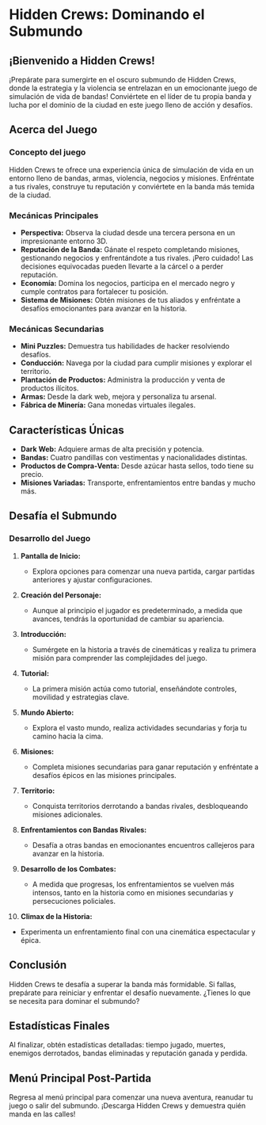 # Hidden Crews: Dominando el Submundo

## ¡Bienvenido a Hidden Crews!

¡Prepárate para sumergirte en el oscuro submundo de Hidden Crews, donde la estrategia y la violencia se entrelazan en un emocionante juego de simulación de vida de bandas! Conviértete en el líder de tu propia banda y lucha por el dominio de la ciudad en este juego lleno de acción y desafíos.

## Acerca del Juego

### Concepto del juego
Hidden Crews te ofrece una experiencia única de simulación de vida en un entorno lleno de bandas, armas, violencia, negocios y misiones. Enfréntate a tus rivales, construye tu reputación y conviértete en la banda más temida de la ciudad.

### Mecánicas Principales
- **Perspectiva:** Observa la ciudad desde una tercera persona en un impresionante entorno 3D.
- **Reputación de la Banda:** Gánate el respeto completando misiones, gestionando negocios y enfrentándote a tus rivales. ¡Pero cuidado! Las decisiones equivocadas pueden llevarte a la cárcel o a perder reputación.
- **Economía:** Domina los negocios, participa en el mercado negro y cumple contratos para fortalecer tu posición.
- **Sistema de Misiones:** Obtén misiones de tus aliados y enfréntate a desafíos emocionantes para avanzar en la historia.

### Mecánicas Secundarias
- **Mini Puzzles:** Demuestra tus habilidades de hacker resolviendo desafíos.
- **Conducción:** Navega por la ciudad para cumplir misiones y explorar el territorio.
- **Plantación de Productos:** Administra la producción y venta de productos ilícitos.
- **Armas:** Desde la dark web, mejora y personaliza tu arsenal.
- **Fábrica de Minería:** Gana monedas virtuales ilegales.

## Características Únicas

- **Dark Web:** Adquiere armas de alta precisión y potencia.
- **Bandas:** Cuatro pandillas con vestimentas y nacionalidades distintas.
- **Productos de Compra-Venta:** Desde azúcar hasta sellos, todo tiene su precio.
- **Misiones Variadas:** Transporte, enfrentamientos entre bandas y mucho más.

## Desafía el Submundo

### Desarrollo del Juego

1. **Pantalla de Inicio:**
   - Explora opciones para comenzar una nueva partida, cargar partidas anteriores y ajustar configuraciones.

2. **Creación del Personaje:**
   - Aunque al principio el jugador es predeterminado, a medida que avances, tendrás la oportunidad de cambiar su apariencia.

3. **Introducción:**
   - Sumérgete en la historia a través de cinemáticas y realiza tu primera misión para comprender las complejidades del juego.

4. **Tutorial:**
   - La primera misión actúa como tutorial, enseñándote controles, movilidad y estrategias clave.

5. **Mundo Abierto:**
   - Explora el vasto mundo, realiza actividades secundarias y forja tu camino hacia la cima.

6. **Misiones:**
   - Completa misiones secundarias para ganar reputación y enfréntate a desafíos épicos en las misiones principales.

7. **Territorio:**
   - Conquista territorios derrotando a bandas rivales, desbloqueando misiones adicionales.

8. **Enfrentamientos con Bandas Rivales:**
   - Desafía a otras bandas en emocionantes encuentros callejeros para avanzar en la historia.

9. **Desarrollo de los Combates:**
   - A medida que progresas, los enfrentamientos se vuelven más intensos, tanto en la historia como en misiones secundarias y persecuciones policiales.

10. **Climax de la Historia:**
   - Experimenta un enfrentamiento final con una cinemática espectacular y épica.

## Conclusión

Hidden Crews te desafía a superar la banda más formidable. Si fallas, prepárate para reiniciar y enfrentar el desafío nuevamente. ¿Tienes lo que se necesita para dominar el submundo?

## Estadísticas Finales

Al finalizar, obtén estadísticas detalladas: tiempo jugado, muertes, enemigos derrotados, bandas eliminadas y reputación ganada y perdida.

## Menú Principal Post-Partida

Regresa al menú principal para comenzar una nueva aventura, reanudar tu juego o salir del submundo. ¡Descarga Hidden Crews y demuestra quién manda en las calles!
